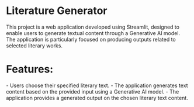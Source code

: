 <h1>Literature Generator</h1>
This project is a web application developed using Streamlit, designed to enable users to generate textual content through a Generative AI model. The application is particularly focused on producing outputs related to selected literary works.

<h1>Features: </h1>
          - Users choose their specified literary text.
          - The application generates text content based on the provided input using a Generative AI model.
          - The application provides a generated output on the chosen literary text content.
